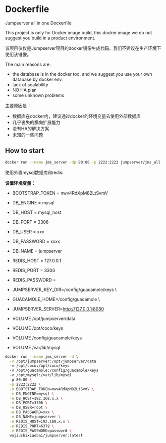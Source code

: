 # Dockerfile

Jumpserver all in one Dockerfile

This project is only for Docker image build, this docker image we do not suggest you build in a product environment.

该项目仅仅是Jumpserver项目的docker镜像生成代码，我们不建议在生产环境下使用该镜像。

The main reasons are:

   - the database is in the docker too, and we suggest you use your own database by docker env.
   - lack of scalability
   - NO HA plan
   - some unknown problems

主要原因是：

   - 数据库在docker内，建议通过docker的环境变量去使用外部数据库
   - 几乎丧失的横向扩展能力
   - 没有HA的解决方案
   - 未知的一些问题

## How to start


```bash
docker run --name jms_server -dp 80:80 -p 2222:2222 jumpserver/jms_all:latest

```

使用外置mysql数据库和redis:

**设置环境变量：**

- BOOTSTRAP_TOKEN = nwv4RdXpM82LtSvmV

- DB_ENGINE = mysql
- DB_HOST = mysql_host
- DB_PORT = 3306
- DB_USER = xxx
- DB_PASSWORD = xxxx
- DB_NAME = jumpserver

- REDIS_HOST = 127.0.0.1
- REDIS_PORT = 3306
- REDIS_PASSWORD =

- JUMPSERVER_KEY_DIR=/config/guacamole/keys \
- GUACAMOLE_HOME=/config/guacamole \
- JUMPSERVER_SERVER=http://127.0.0.1:8080

- VOLUME /opt/jumpserver/data
- VOLUME /opt/coco/keys
- VOLUME /config/guacamole/keys
- VOLUME /var/lib/mysql


```bash
docker run --name jms_server -d \
  -v /opt/jumpserver:/opt/jumpserver/data
  -v /opt/coco:/opt/coco/keys
  -v /opt/guacamole:/config/guacamole/keys
  -v /opt/mysql:/var/lib/mysql
  -p 80:80 \
  -p 2222:2222 \
  -e BOOTSTRAP_TOKEN=nwv4RdXpM82LtSvmV \
  -e DB_ENGINE=mysql \
  -e DB_HOST=192.168.x.x \
  -e DB_PORT=3306 \
  -e DB_USER=root \
  -e DB_PASSWORD=xxx \
  -e DB_NAME=jumpserver \
  -e REDIS_HOST=192.168.x.x \
  -e REDIS_PORT=6379 \
  -e REDIS_PASSWORD=password \
  wojiushixiaobai/jumpserver:latest

```
